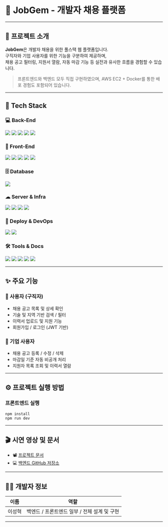 # 💼 JobGem - 개발자 채용 플랫폼

---

## 📌 프로젝트 소개

**JobGem**은 개발자 채용을 위한 풀스택 웹 플랫폼입니다.  
구직자와 기업 사용자를 위한 기능을 구분하여 제공하며,  
채용 공고 필터링, 지원서 열람, 자동 마감 기능 등 실전과 유사한 흐름을 경험할 수 있습니다.

> 프론트엔드와 백엔드 모두 직접 구현하였으며, AWS EC2 + Docker를 통한 배포 경험도 포함되어 있습니다.

---

## 🧰 Tech Stack

### 💻 Back-End
<p>
  <img src="https://img.shields.io/badge/Java-007396?style=for-the-badge&logo=openjdk&logoColor=white"/>
  <img src="https://img.shields.io/badge/Spring Boot-6DB33F?style=for-the-badge&logo=springboot&logoColor=white"/>
  <img src="https://img.shields.io/badge/JPA-59666C?style=for-the-badge&logo=hibernate&logoColor=white"/>
  <img src="https://img.shields.io/badge/MyBatis-005B9F?style=for-the-badge&logo=data&logoColor=white"/>
  <img src="https://img.shields.io/badge/REST API-000000?style=for-the-badge"/>
</p>

### 🎨 Front-End
<p>
  <img src="https://img.shields.io/badge/React-61DAFB?style=for-the-badge&logo=react&logoColor=black"/>
  <img src="https://img.shields.io/badge/Axios-5A29E4?style=for-the-badge"/>
  <img src="https://img.shields.io/badge/JavaScript-F7DF1E?style=for-the-badge&logo=javascript&logoColor=black"/>
  <img src="https://img.shields.io/badge/HTML5-E34F26?style=for-the-badge&logo=html5&logoColor=white"/>
  <img src="https://img.shields.io/badge/CSS3-1572B6?style=for-the-badge&logo=css3&logoColor=white"/>
</p>

### 🗄️ Database
<p>
  <img src="https://img.shields.io/badge/MySQL-4479A1?style=for-the-badge&logo=mysql&logoColor=white"/>
</p>

### ☁ Server & Infra
<p>
  <img src="https://img.shields.io/badge/Nginx-009639?style=for-the-badge&logo=nginx&logoColor=white"/>
  <img src="https://img.shields.io/badge/AWS EC2-FF9900?style=for-the-badge&logo=amazonaws&logoColor=white"/>
  <img src="https://img.shields.io/badge/S3-569A31?style=for-the-badge&logo=amazons3&logoColor=white"/>
  <img src="https://img.shields.io/badge/Apache Tomcat-F8DC75?style=for-the-badge&logo=apachetomcat&logoColor=black"/>
</p>

### 🚀 Deploy & DevOps
<p>
  <img src="https://img.shields.io/badge/Docker-2496ED?style=for-the-badge&logo=docker&logoColor=white"/>
  <img src="https://img.shields.io/badge/GitHub Actions-2088FF?style=for-the-badge&logo=githubactions&logoColor=white"/>
</p>

### 🛠 Tools & Docs
<p>
  <img src="https://img.shields.io/badge/Git-F05032?style=for-the-badge&logo=git&logoColor=white"/>
  <img src="https://img.shields.io/badge/GitHub-181717?style=for-the-badge&logo=github&logoColor=white"/>
  <img src="https://img.shields.io/badge/Figma-F24E1E?style=for-the-badge&logo=figma&logoColor=white"/>
  <img src="https://img.shields.io/badge/Notion-000000?style=for-the-badge&logo=notion&logoColor=white"/>
  <img src="https://img.shields.io/badge/ERDCloud-430098?style=for-the-badge"/>
</p>

---

## ✨ 주요 기능

### 👤 사용자 (구직자)
- 채용 공고 목록 및 상세 확인
- 기술 및 지역 기반 검색 / 필터
- 이력서 업로드 및 지원 기능
- 회원가입 / 로그인 (JWT 기반)

### 🏢 기업 사용자
- 채용 공고 등록 / 수정 / 삭제
- 마감일 기준 자동 비공개 처리
- 지원자 목록 조회 및 이력서 열람

---

## ⚙ 프로젝트 실행 방법

### 프론트엔드 실행

```bash
npm install
npm run dev
```

---

## 🎬 시연 영상 및 문서

- 📽️ [프로젝트 문서](https://drive.google.com/drive/folders/10YdCzEgJQF6BDeId5s7Nwq9wmyPz1CVa?usp=drive_link)
- 💻 [백엔드 GitHub 저장소](https://github.com/leesh9/jobgem/tree/develop)

---

## 🙋‍♂️ 개발자 정보

| 이름 | 역할 |
|------|------|
| 이성혁 | 백엔드 / 프론트엔드 일부 / 전체 설계 및 구현 |

---
